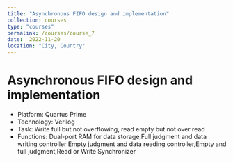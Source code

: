 ```yaml
---
title: "Asynchronous FIFO design and implementation"
collection: courses
type: "courses"
permalink: /courses/course_7
date:  2022-11-20
location: "City, Country"
---
```


Asynchronous FIFO design and implementation
======
* Platform: Quartus Prime
* Technology: Verilog
* Task: Write full but not overflowing, read empty but not over read
* Functions: Dual-port RAM for data storage,Full judgment and data writing controller Empty judgment and data reading controller,Empty and full judgment,Read or       Write Synchronizer
